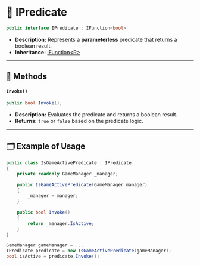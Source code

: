 # 🧩 IPredicate

```csharp
public interface IPredicate : IFunction<bool>
```

- **Description:** Represents a <b>parameterless</b> predicate that returns a boolean result.
- **Inheritance:** [IFunction&lt;R&gt;](IFunction.md)

---

## 🏹 Methods

#### `Invoke()`

```csharp
public bool Invoke();
```

- **Description:** Evaluates the predicate and returns a boolean result.
- **Returns:** `true` or `false` based on the predicate logic.

---

## 🗂 Example of Usage

```csharp
public class IsGameActivePredicate : IPredicate
{
    private readonly GameManager _manager;

    public IsGameActivePredicate(GameManager manager) 
    {
        _manager = manager;  
    } 
    
    public bool Invoke() 
    {
        return _manager.IsActive;   
    } 
}
```

```csharp
GameManager gameManager = ...
IPredicate predicate = new IsGameActivePredicate(gameManager);
bool isActive = predicate.Invoke();
```
